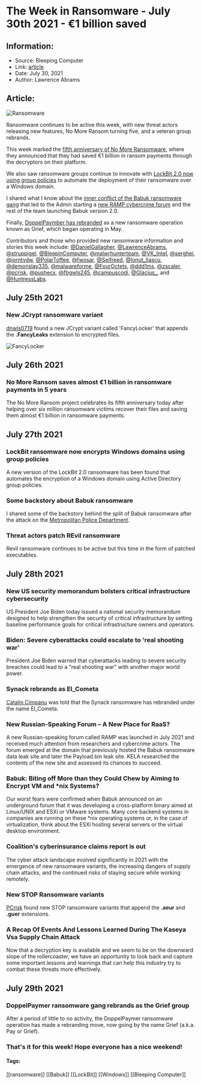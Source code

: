 # The Week in Ransomware - July 30th 2021 - €1 billion saved
### 

## Information:
+ Source: Bleeping Computer
+ Link: [article](https://www.bleepingcomputer.com/news/security/the-week-in-ransomware-july-30th-2021-1-billion-saved/)
+ Date: July 30, 2021
+ Author: Lawrence Abrams


## Article:
![Ransomware](https://www.bleepstatic.com/content/hl-images/2021/03/10/lock-keyhole.jpg)


Ransomware continues to be active this week, with new threat actors releasing new features, No More Ransom turning five, and a veteran group rebrands.


This week marked the [fifth anniversary of No More Ransomware](https://www.bleepingcomputer.com/news/security/no-more-ransom-saves-almost-1-billion-in-ransomware-payments-in-5-years/), where they announced that they had saved €1 billion in ransom payments through the decryptors on their platform.


We also saw ransomware groups continue to innovate with [LockBit 2.0 now using group policies](https://www.bleepingcomputer.com/news/security/lockbit-ransomware-now-encrypts-windows-domains-using-group-policies/) to automate the deployment of their ransomware over a Windows domain.


I shared what I know about the [inner conflict of the Babuk ransomware gang](http://twitter.com/LawrenceAbrams/status/1420141842067300354) that led to the Admin starting a [new RAMP cybercrime forum](http://ke-la.com/new-russian-speaking-forum-a-new-place-for-raas/) and the rest of the team launching Babuk version 2.0.


Finally, [DoppelPaymber has rebranded](https://www.bleepingcomputer.com/news/security/doppelpaymer-ransomware-gang-rebrands-as-the-grief-group/) as a new ransomware operation known as Grief, which began operating in May.


Contributors and those who provided new ransomware information and stories this week include: [@DanielGallagher](https://twitter.com/DanielGallagher), [@LawrenceAbrams](https://twitter.com/LawrenceAbrams), [@struppigel](https://twitter.com/struppigel), [@BleepinComputer](https://twitter.com/BleepinComputer), [@malwrhunterteam](https://twitter.com/malwrhunterteam), [@VK\_Intel](https://twitter.com/VK_Intel), [@serghei](https://twitter.com/serghei), [@jorntvdw](https://twitter.com/jorntvdw), [@PolarToffee](https://twitter.com/PolarToffee), [@fwosar](https://twitter.com/fwosar), [@Seifreed](https://twitter.com/Seifreed), [@Ionut\_Ilascu](https://twitter.com/Ionut_Ilascu), [@demonslay335](https://twitter.com/demonslay335), [@malwareforme](https://twitter.com/malwareforme), [@FourOctets](https://twitter.com/FourOctets), [@ddd1ms,](https://twitter.com/ddd1ms) [@zscaler](https://twitter.com/zscaler), [@pcrisk](https://twitter.com/pcrisk), [@pushecx](https://twitter.com/pushecx), [@fbgwls245](https://twitter.com/fbgwls245), [@campuscodi](https://twitter.com/campuscodi), [@Glacius\_](https://twitter.com/GlaCiuS_), and [@HuntressLabs](https://twitter.com/huntresslabs).


July 25th 2021
--------------


### New JCrypt ransomware variant


[dnwls0719](https://twitter.com/fbgwls245) found a new JCrypt variant called 'FancyLocker' that appends the **.FancyLeaks** extension to encrypted files.


![FancyLocker](https://www.bleepstatic.com/images/news/columns/week-in-ransomware/2021/july/30/fancylocker.jpg)


July 26th 2021
--------------


### No More Ransom saves almost €1 billion in ransomware payments in 5 years


The No More Ransom project celebrates its fifth anniversary today after helping over six million ransomware victims recover their files and saving them almost €1 billion in ransomware payments.


July 27th 2021
--------------


### LockBit ransomware now encrypts Windows domains using group policies


A new version of the LockBit 2.0 ransomware has been found that automates the encryption of a Windows domain using Active Directory group policies.


### Some backstory about Babuk ransomware


I shared some of the backstory behind the split of Babuk ransomware after the attack on the [Metropolitan Police Department](https://www.bleepingcomputer.com/news/security/dc-police-confirms-cyberattack-after-ransomware-gang-leaks-data/).


### Threat actors patch REvil ransomware


Revil ransomware continues to be active but this time in the form of patched executables.


July 28th 2021
--------------


### New US security memorandum bolsters critical infrastructure cybersecurity


US President Joe Biden today issued a national security memorandum designed to help strengthen the security of critical infrastructure by setting baseline performance goals for critical infrastructure owners and operators.


### Biden: Severe cyberattacks could escalate to 'real shooting war'


President Joe Biden warned that cyberattacks leading to severe security breaches could lead to a "real shooting war" with another major world power.


### Synack rebrands as El\_Cometa


[Catalin Cimpanu](https://twitter.com/campuscodi) was told that the Synack ransomware has rebranded under the name El\_Cometa.


### New Russian-Speaking Forum – A New Place for RaaS?


A new Russian-speaking forum called RAMP was launched in July 2021 and received much attention from researchers and cybercrime actors. The forum emerged at the domain that previously hosted the Babuk ransomware data leak site and later the Payload.bin leak site. KELA researched the contents of the new site and assessed its chances to succeed.


### Babuk: Biting off More than they Could Chew by Aiming to Encrypt VM and *nix Systems?


Our worst fears were confirmed when Babuk announced on an underground forum that it was developing a cross-platform binary aimed at Linux/UNIX and ESXi or VMware systems. Many core backend systems in companies are running on these *nix operating systems or, in the case of virtualization, think about the ESXi hosting several servers or the virtual desktop environment.


### Coalition's cyberinsurance claims report is out


The cyber attack landscape evolved significantly in 2021 with the emergence of new ransomware variants, the increasing dangers of supply chain attacks, and the continued risks of staying secure while working remotely.


### New STOP Ransomware variants


[PCrisk](https://twitter.com/pcrisk) found new STOP ransomware variants that append the **.aeur** and **.guer** extensions.


### A Recap Of Events And Lessons Learned During The Kaseya Vsa Supply Chain Attack


Now that a decryption key is available and we seem to be on the downward slope of the rollercoaster, we have an opportunity to look back and capture some important lessons and learnings that can help this industry try to combat these threats more effectively.


July 29th 2021
--------------


### DoppelPaymer ransomware gang rebrands as the Grief group


After a period of little to no activity, the DoppelPaymer ransomware operation has made a rebranding move, now going by the name Grief (a.k.a. Pay or Grief).


### That's it for this week! Hope everyone has a nice weekend!




#### Tags:
[[ransomware]] [[Babuk]] [[LockBit]] [[Windows]] [[Bleeping Computer]]
